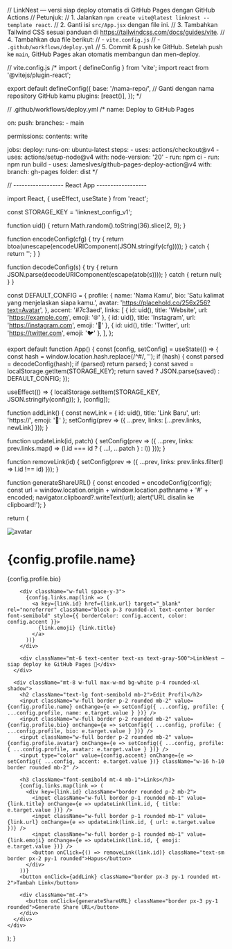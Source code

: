 // LinkNest — versi siap deploy otomatis di GitHub Pages dengan GitHub Actions
// Petunjuk:
// 1. Jalankan `npm create vite@latest linknest --template react`.
// 2. Ganti isi `src/App.jsx` dengan file ini.
// 3. Tambahkan Tailwind CSS sesuai panduan di https://tailwindcss.com/docs/guides/vite.
// 4. Tambahkan dua file berikut:
//    - `vite.config.js`
//    - `.github/workflows/deploy.yml`
// 5. Commit & push ke GitHub. Setelah push ke `main`, GitHub Pages akan otomatis membangun dan men-deploy.

// vite.config.js
/*
import { defineConfig } from 'vite';
import react from '@vitejs/plugin-react';

export default defineConfig({
  base: '/nama-repo/', // Ganti dengan nama repository GitHub kamu
  plugins: [react()],
});
*/

// .github/workflows/deploy.yml
/*
name: Deploy to GitHub Pages

on:
  push:
    branches:
      - main

permissions:
  contents: write

jobs:
  deploy:
    runs-on: ubuntu-latest
    steps:
      - uses: actions/checkout@v4
      - uses: actions/setup-node@v4
        with:
          node-version: '20'
      - run: npm ci
      - run: npm run build
      - uses: JamesIves/github-pages-deploy-action@v4
        with:
          branch: gh-pages
          folder: dist
*/

// ------------------ React App ------------------

import React, { useEffect, useState } from 'react';

const STORAGE_KEY = 'linknest_config_v1';

function uid() {
  return Math.random().toString(36).slice(2, 9);
}

function encodeConfig(cfg) {
  try {
    return btoa(unescape(encodeURIComponent(JSON.stringify(cfg))));
  } catch {
    return '';
  }
}

function decodeConfig(s) {
  try {
    return JSON.parse(decodeURIComponent(escape(atob(s))));
  } catch {
    return null;
  }
}

const DEFAULT_CONFIG = {
  profile: {
    name: 'Nama Kamu',
    bio: 'Satu kalimat yang menjelaskan siapa kamu.',
    avatar: 'https://placehold.co/256x256?text=Avatar',
  },
  accent: '#7c3aed',
  links: [
    { id: uid(), title: 'Website', url: 'https://example.com', emoji: '🌐' },
    { id: uid(), title: 'Instagram', url: 'https://instagram.com', emoji: '📸' },
    { id: uid(), title: 'Twitter', url: 'https://twitter.com', emoji: '🐦' },
  ],
};

export default function App() {
  const [config, setConfig] = useState(() => {
    const hash = window.location.hash.replace(/^#/, '');
    if (hash) {
      const parsed = decodeConfig(hash);
      if (parsed) return parsed;
    }
    const saved = localStorage.getItem(STORAGE_KEY);
    return saved ? JSON.parse(saved) : DEFAULT_CONFIG;
  });

  useEffect(() => {
    localStorage.setItem(STORAGE_KEY, JSON.stringify(config));
  }, [config]);

  function addLink() {
    const newLink = { id: uid(), title: 'Link Baru', url: 'https://', emoji: '🔗' };
    setConfig(prev => ({ ...prev, links: [...prev.links, newLink] }));
  }

  function updateLink(id, patch) {
    setConfig(prev => ({ ...prev, links: prev.links.map(l => (l.id === id ? { ...l, ...patch } : l)) }));
  }

  function removeLink(id) {
    setConfig(prev => ({ ...prev, links: prev.links.filter(l => l.id !== id) }));
  }

  function generateShareURL() {
    const encoded = encodeConfig(config);
    const url = window.location.origin + window.location.pathname + '#' + encoded;
    navigator.clipboard?.writeText(url);
    alert('URL disalin ke clipboard!');
  }

  return (
    <div className="min-h-screen bg-gray-50 flex flex-col items-center py-12 px-4">
      <div className="max-w-3xl w-full bg-white rounded-2xl shadow p-6 flex flex-col items-center">
        <img src={config.profile.avatar} alt="avatar" className="w-28 h-28 rounded-full mb-4" />
        <h1 className="text-2xl font-bold mb-1">{config.profile.name}</h1>
        <p className="text-gray-600 text-center mb-4">{config.profile.bio}</p>

        <div className="w-full space-y-3">
          {config.links.map(link => (
            <a key={link.id} href={link.url} target="_blank" rel="noreferrer" className="block p-3 rounded-xl text-center border font-semibold" style={{ borderColor: config.accent, color: config.accent }}>
              {link.emoji} {link.title}
            </a>
          ))}
        </div>

        <div className="mt-6 text-center text-xs text-gray-500">LinkNest — siap deploy ke GitHub Pages 🚀</div>
      </div>

      <div className="mt-8 w-full max-w-md bg-white p-4 rounded-xl shadow">
        <h2 className="text-lg font-semibold mb-2">Edit Profil</h2>
        <input className="w-full border p-2 rounded mb-2" value={config.profile.name} onChange={e => setConfig({ ...config, profile: { ...config.profile, name: e.target.value } })} />
        <input className="w-full border p-2 rounded mb-2" value={config.profile.bio} onChange={e => setConfig({ ...config, profile: { ...config.profile, bio: e.target.value } })} />
        <input className="w-full border p-2 rounded mb-2" value={config.profile.avatar} onChange={e => setConfig({ ...config, profile: { ...config.profile, avatar: e.target.value } })} />
        <input type="color" value={config.accent} onChange={e => setConfig({ ...config, accent: e.target.value })} className="w-16 h-10 border rounded mb-2" />

        <h3 className="font-semibold mt-4 mb-1">Links</h3>
        {config.links.map(link => (
          <div key={link.id} className="border rounded p-2 mb-2">
            <input className="w-full border p-1 rounded mb-1" value={link.title} onChange={e => updateLink(link.id, { title: e.target.value })} />
            <input className="w-full border p-1 rounded mb-1" value={link.url} onChange={e => updateLink(link.id, { url: e.target.value })} />
            <input className="w-full border p-1 rounded mb-1" value={link.emoji} onChange={e => updateLink(link.id, { emoji: e.target.value })} />
            <button onClick={() => removeLink(link.id)} className="text-sm border px-2 py-1 rounded">Hapus</button>
          </div>
        ))}
        <button onClick={addLink} className="border px-3 py-1 rounded mt-2">Tambah Link</button>

        <div className="mt-4">
          <button onClick={generateShareURL} className="border px-3 py-1 rounded">Generate Share URL</button>
        </div>
      </div>
    </div>
  );
}
